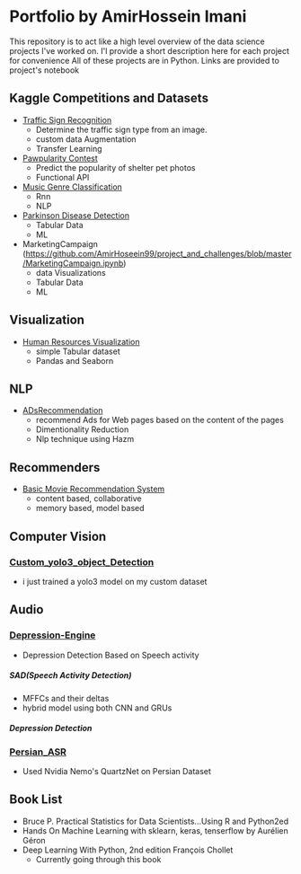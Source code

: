 # Portfolio by AmirHossein Imani
This repository is to act like a high level overview of the data science projects I've worked on.
I'l provide a short description here for each project for convenience
All of these projects are in Python. Links are provided to project's notebook

## Kaggle Competitions and Datasets
- [Traffic Sign Recognition](https://github.com/AmirHoseein99/project_and_challenges/blob/master/Recognition_of_traffic_signs_.ipynb)
    - Determine the traffic sign type from an image.
    - custom data Augmentation
    - Transfer Learning
-  [Pawpularity Contest](https://github.com/AmirHoseein99/project_and_challenges/blob/master/Pawpularity_Contest.ipynb)
    - Predict the popularity of shelter pet photos
    - Functional API
- [Music Genre Classification](https://github.com/AmirHoseein99/project_and_challenges/blob/master/MusicGenreClassification.ipynb)
    - Rnn
    - NLP
- [Parkinson Disease Detection](https://github.com/AmirHoseein99/project_and_challenges/blob/master/ParkinsonDataset.ipynb)
    - Tabular Data
    - ML
- MarketingCampaign (https://github.com/AmirHoseein99/project_and_challenges/blob/master/MarketingCampaign.ipynb)
    - data Visualizations
    - Tabular Data
    - ML
## Visualization
- [Human Resources Visualization](https://github.com/AmirHoseein99/Human_Resources_visualization/blob/master/Human_Resources_Data_Set.ipynb)
    -  simple Tabular dataset
    -  Pandas and Seaborn
## NLP
- [ADsRecommendation](https://github.com/AmirHoseein99/ADsRecommendation/blob/master/Project.ipynb)
    - recommend Ads for Web pages based on the content of the pages
    - Dimentionality Reduction
    - Nlp technique using Hazm

## Recommenders
- [Basic Movie Recommendation System](https://github.com/AmirHoseein99/Movie_Recommendation_system/blob/master/Movie_Recommender_Systems.ipynb)
    - content based, collaborative
    - memory based, model based 
## Computer Vision
   ### [Custom_yolo3_object_Detection](https://github.com/AmirHoseein99/Custom_yolo)
   - i just trained a yolo3 model on my custom dataset

## Audio
   ### [Depression-Engine](https://github.com/AmirHoseein99/Depression-Engine)
   - Depression Detection Based on Speech activity
   ##### SAD(Speech Activity Detection)
   - MFFCs and their deltas
   - hybrid model using both CNN and GRUs
   ##### Depression Detection
   ### [Persian_ASR](https://github.com/AmirHoseein99/Persian_ASR)
   - Used Nvidia Nemo's QuartzNet on Persian Dataset

    
## Book List
- Bruce P. Practical Statistics for Data Scientists...Using R and Python2ed
- Hands On Machine Learning with sklearn, keras, tenserflow by Aurélien Géron
- Deep Learning With Python, 2nd edition François Chollet
    - Currently going through this book
